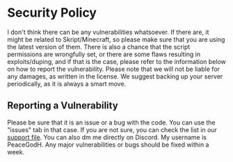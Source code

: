 # Security Policy

I don't think there can be any vulnerabilities whatsoever. 
If there are, it might be related to Skript/Minecraft, so please make sure that you are using the latest version of them.
There is also a chance that the script permissions are wrongfully set, or there are some flaws resulting in exploits/duping, and if that is the case, please refer to the information below on how to report the vulnerability.
Please note that we will not be liable for any damages, as written in the license.
We suggest backing up your server periodically, as it is always a smart move.

## Reporting a Vulnerability

Please be sure that it is an issue or a bug with the code.
You can use the "issues" tab in that case.
If you are not sure, you can check the list in our [support file](https://github.com/HaydenAlt/SpellBookPvp/blob/main/SUPPORT.md).
You can also dm me directly on Discord. My username is PeaceGodH.
Any major vulnerabilities or bugs should be fixed within a week.
